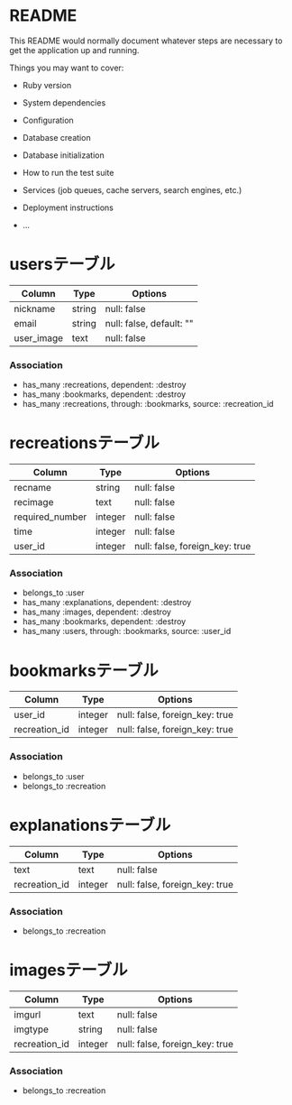 # README

This README would normally document whatever steps are necessary to get the
application up and running.

Things you may want to cover:

* Ruby version

* System dependencies

* Configuration

* Database creation

* Database initialization

* How to run the test suite

* Services (job queues, cache servers, search engines, etc.)

* Deployment instructions

* ...

# usersテーブル
|Column|Type|Options|
|------|----|-------|
|nickname|string|null: false|
|email|string|null: false, default: ""|
|user_image|text|null: false|

### Association
- has_many :recreations, dependent: :destroy
- has_many :bookmarks, dependent: :destroy
- has_many :recreations, through: :bookmarks, source: :recreation_id


# recreationsテーブル
|Column|Type|Options|
|------|----|-------|
|recname|string|null: false|
|recimage|text|null: false|
|required_number|integer|null: false|
|time|integer|null: false|
|user_id|integer|null: false, foreign_key: true|

### Association
- belongs_to :user
- has_many :explanations, dependent: :destroy
- has_many :images, dependent: :destroy
- has_many :bookmarks, dependent: :destroy
- has_many :users, through: :bookmarks, source: :user_id


# bookmarksテーブル
|Column|Type|Options|
|------|----|-------|
|user_id|integer|null: false, foreign_key: true|
|recreation_id|integer|null: false, foreign_key: true|

### Association
- belongs_to :user
- belongs_to :recreation


# explanationsテーブル
|Column|Type|Options|
|------|----|-------|
|text|text|null: false|
|recreation_id|integer|null: false, foreign_key: true|

### Association
- belongs_to :recreation


# imagesテーブル
|Column|Type|Options|
|------|----|-------|
|imgurl|text|null: false|
|imgtype|string|null: false|
|recreation_id|integer|null: false, foreign_key: true|

### Association
- belongs_to :recreation